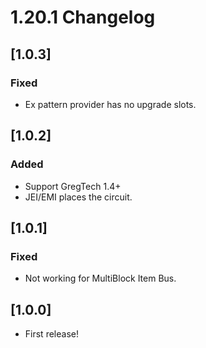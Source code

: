 # 1.20.1 Changelog
## [1.0.3]
### Fixed
 - Ex pattern provider has no upgrade slots.
 
## [1.0.2]
### Added
 - Support GregTech 1.4+
 - JEI/EMI places the circuit.

## [1.0.1]
### Fixed
 - Not working for MultiBlock Item Bus.

## [1.0.0]
 - First release!
